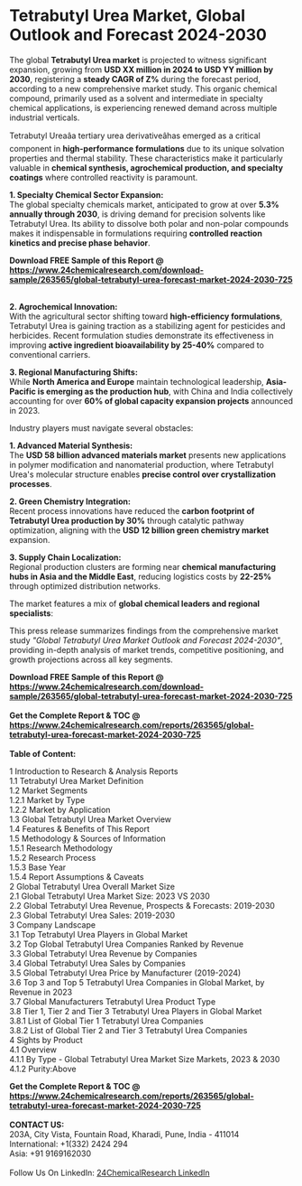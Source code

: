 <h1>Tetrabutyl Urea Market, Global Outlook and Forecast 2024-2030</h1><p>The global <strong>Tetrabutyl Urea market</strong> is projected to witness significant expansion, growing from <strong>USD XX million in 2024 to USD YY million by 2030</strong>, registering a <strong>steady CAGR of Z%</strong> during the forecast period, according to a new comprehensive market study. This organic chemical compound, primarily used as a solvent and intermediate in specialty chemical applications, is experiencing renewed demand across multiple industrial verticals.</p><p>Tetrabutyl Ureaâa tertiary urea derivativeâhas emerged as a critical component in <strong>high-performance formulations</strong> due to its unique solvation properties and thermal stability. These characteristics make it particularly valuable in <strong>chemical synthesis, agrochemical production, and specialty coatings</strong> where controlled reactivity is paramount.</p><p><strong>1. Specialty Chemical Sector Expansion:</strong><br>
The global specialty chemicals market, anticipated to grow at over <strong>5.3% annually through 2030</strong>, is driving demand for precision solvents like Tetrabutyl Urea. Its ability to dissolve both polar and non-polar compounds makes it indispensable in formulations requiring <strong>controlled reaction kinetics and precise phase behavior</strong>.</p><div><b>Download FREE Sample of this Report @ 
            <a href="https://www.24chemicalresearch.com/download-sample/263565/global-tetrabutyl-urea-forecast-market-2024-2030-725">
            https://www.24chemicalresearch.com/download-sample/263565/global-tetrabutyl-urea-forecast-market-2024-2030-725</a></b></div><br><p><strong>2. Agrochemical Innovation:</strong><br>
With the agricultural sector shifting toward <strong>high-efficiency formulations</strong>, Tetrabutyl Urea is gaining traction as a stabilizing agent for pesticides and herbicides. Recent formulation studies demonstrate its effectiveness in improving <strong>active ingredient bioavailability by 25-40%</strong> compared to conventional carriers.</p><p><strong>3. Regional Manufacturing Shifts:</strong><br>
While <strong>North America and Europe</strong> maintain technological leadership, <strong>Asia-Pacific is emerging as the production hub</strong>, with China and India collectively accounting for over <strong>60% of global capacity expansion projects</strong> announced in 2023.</p><p>Industry players must navigate several obstacles:</p><p><strong>1. Advanced Material Synthesis:</strong><br>
The <strong>USD 58 billion advanced materials market</strong> presents new applications in polymer modification and nanomaterial production, where Tetrabutyl Urea's molecular structure enables <strong>precise control over crystallization processes</strong>.</p><p><strong>2. Green Chemistry Integration:</strong><br>
Recent process innovations have reduced the <strong>carbon footprint of Tetrabutyl Urea production by 30%</strong> through catalytic pathway optimization, aligning with the <strong>USD 12 billion green chemistry market</strong> expansion.</p><p><strong>3. Supply Chain Localization:</strong><br>
Regional production clusters are forming near <strong>chemical manufacturing hubs in Asia and the Middle East</strong>, reducing logistics costs by <strong>22-25%</strong> through optimized distribution networks.</p><p>The market features a mix of <strong>global chemical leaders and regional specialists</strong>:</p><p>This press release summarizes findings from the comprehensive market study <em>"Global Tetrabutyl Urea Market Outlook and Forecast 2024-2030"</em>, providing in-depth analysis of market trends, competitive positioning, and growth projections across all key segments.</p><div><b>Download FREE Sample of this Report @ 
            <a href="https://www.24chemicalresearch.com/download-sample/263565/global-tetrabutyl-urea-forecast-market-2024-2030-725">
            https://www.24chemicalresearch.com/download-sample/263565/global-tetrabutyl-urea-forecast-market-2024-2030-725</a></b></div><br><div><b>Get the Complete Report & TOC @ 
            <a href="https://www.24chemicalresearch.com/reports/263565/global-tetrabutyl-urea-forecast-market-2024-2030-725">
            https://www.24chemicalresearch.com/reports/263565/global-tetrabutyl-urea-forecast-market-2024-2030-725</a></b></div><br>
            <b>Table of Content:</b><p>1 Introduction to Research & Analysis Reports<br />
    1.1 Tetrabutyl Urea Market Definition<br />
    1.2 Market Segments<br />
        1.2.1 Market by Type<br />
        1.2.2 Market by Application<br />
    1.3 Global Tetrabutyl Urea Market Overview<br />
    1.4 Features & Benefits of This Report<br />
    1.5 Methodology & Sources of Information<br />
        1.5.1 Research Methodology<br />
        1.5.2 Research Process<br />
        1.5.3 Base Year<br />
        1.5.4 Report Assumptions & Caveats<br />
2 Global Tetrabutyl Urea Overall Market Size<br />
    2.1 Global Tetrabutyl Urea Market Size: 2023 VS 2030<br />
    2.2 Global Tetrabutyl Urea Revenue, Prospects & Forecasts: 2019-2030<br />
    2.3 Global Tetrabutyl Urea Sales: 2019-2030<br />
3 Company Landscape<br />
    3.1 Top Tetrabutyl Urea Players in Global Market<br />
    3.2 Top Global Tetrabutyl Urea Companies Ranked by Revenue<br />
    3.3 Global Tetrabutyl Urea Revenue by Companies<br />
    3.4 Global Tetrabutyl Urea Sales by Companies<br />
    3.5 Global Tetrabutyl Urea Price by Manufacturer (2019-2024)<br />
    3.6 Top 3 and Top 5 Tetrabutyl Urea Companies in Global Market, by Revenue in 2023<br />
    3.7 Global Manufacturers Tetrabutyl Urea Product Type<br />
    3.8 Tier 1, Tier 2 and Tier 3 Tetrabutyl Urea Players in Global Market<br />
        3.8.1 List of Global Tier 1 Tetrabutyl Urea Companies<br />
        3.8.2 List of Global Tier 2 and Tier 3 Tetrabutyl Urea Companies<br />
4 Sights by Product<br />
    4.1 Overview<br />
        4.1.1 By Type - Global Tetrabutyl Urea Market Size Markets, 2023 & 2030<br />
        4.1.2 Purity:Above </p><div><b>Get the Complete Report & TOC @ 
            <a href="https://www.24chemicalresearch.com/reports/263565/global-tetrabutyl-urea-forecast-market-2024-2030-725">
            https://www.24chemicalresearch.com/reports/263565/global-tetrabutyl-urea-forecast-market-2024-2030-725</a></b></div><br><b>CONTACT US:</b><br>
            203A, City Vista, Fountain Road, Kharadi, Pune, India - 411014<br>
            International: +1(332) 2424 294<br>
            Asia: +91 9169162030 <br><br>
            Follow Us On LinkedIn: <a href="https://www.linkedin.com/company/24chemicalresearch/">24ChemicalResearch LinkedIn</a>